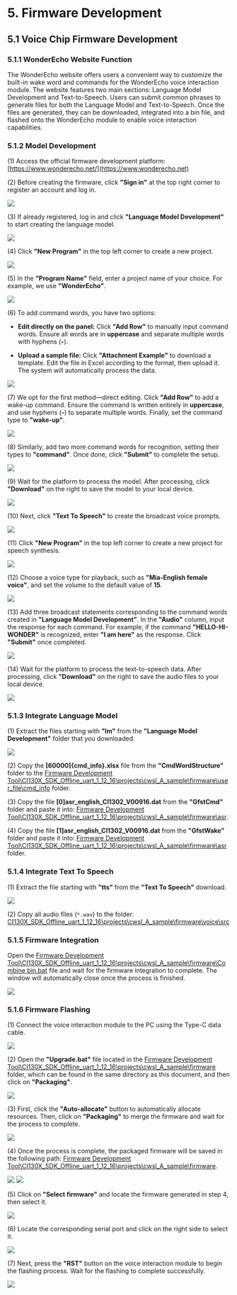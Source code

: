 # 5. Firmware Development

## 5.1 Voice Chip Firmware Development

### 5.1.1 WonderEcho Website Function

The WonderEcho website offers users a convenient way to customize the built-in wake word and commands for the WonderEcho voice interaction module. The website features two main sections: Language Model Development and Text-to-Speech. Users can submit common phrases to generate files for both the Language Model and Text-to-Speech. Once the files are generated, they can be downloaded, integrated into a bin file, and flashed onto the WonderEcho module to enable voice interaction capabilities.

### 5.1.2 Model Development

(1) Access the official firmware development platform: [https://www.wonderecho.net/](https://www.wonderecho.net)

(2) Before creating the firmware, click **"Sign in"** at the top right corner to register an account and log in.

<img src="../_static/media/chapter_5/image2.png" class="common_img" />

(3) If already registered, log in and click **"Language Model Development"** to start creating the language model.

<img src="../_static/media/chapter_5/image3.png" class="common_img" />

(4) Click **"New Program"** in the top left corner to create a new project.

<img src="../_static/media/chapter_5/image4.png" class="common_img" />

(5) In the **"Program Name"** field, enter a project name of your choice. For example, we use **"WonderEcho"**.

<img src="../_static/media/chapter_5/image5.png" class="common_img" />

(6) To add command words, you have two options:

*   **Edit directly on the panel:** Click **"Add Row"** to manually input command words. Ensure all words are in **uppercase** and separate multiple words with hyphens (**-**).

*   **Upload a sample file:** Click **"Attachment Example"** to download a template. Edit the file in Excel according to the format, then upload it. The system will automatically process the data.

<img src="../_static/media/chapter_5/image6.png" class="common_img" />

(7) We opt for the first method—direct editing. Click **"Add Row"** to add a wake-up command. Ensure the command is written entirely in **uppercase**, and use hyphens (**-**) to separate multiple words. Finally, set the command type to **"wake-up"**.

<img src="../_static/media/chapter_5/image7.png" class="common_img" />

(8) Similarly, add two more command words for recognition, setting their types to **"command"**. Once done, click **"Submit"** to complete the setup.

<img src="../_static/media/chapter_5/image8.png" class="common_img" />

(9) Wait for the platform to process the model. After processing, click **"Download"** on the right to save the model to your local device.

<img src="../_static/media/chapter_5/image9.png" class="common_img" />

(10) Next, click **"Text To Speech"** to create the broadcast voice prompts.

<img src="../_static/media/chapter_5/image10.png" class="common_img" />

(11) Click **"New Program"** in the top left corner to create a new project for speech synthesis.

<img src="../_static/media/chapter_5/image11.png" class="common_img" />

(12) Choose a voice type for playback, such as **"Mia-English female voice"**, and set the volume to the default value of **15**.

<img src="../_static/media/chapter_5/image12.png" class="common_img" />

(13) Add three broadcast statements corresponding to the command words created in **"Language Model Development"**. In the **"Audio"** column, input the response for each command. For example, if the command **"HELLO-HI-WONDER"** is recognized, enter **"I am here"** as the response. Click **"Submit"** once completed.

<img src="../_static/media/chapter_5/image13.png" class="common_img" />

(14) Wait for the platform to process the text-to-speech data. After processing, click **"Download"** on the right to save the audio files to your local device.

<img src="../_static/media/chapter_5/image14.png" class="common_img" />

### 5.1.3 Integrate Language Model

(1) Extract the files starting with **"lm"** from the **"Language Model Development"** folder that you downloaded.

<img src="../_static/media/chapter_5/image15.png" class="common_img" />

(2) Copy the **\[60000\]{cmd_info}.xlsx** file from the **"CmdWordStructure"** folder to the [Firmware Development Tool\CI130X_SDK_Offline_uart_1_12_16\projects\cwsl_A_sample\firmware\user_file\cmd_info](https://drive.google.com/drive/folders/1efqsA95PbBs_dRr-BbNYG_BOKanbrx51?usp=sharing) folder.

(3) Copy the file **\[0\]asr_english_CI1302_V00916.dat** from the **"GfstCmd"** folder and paste it into: [Firmware Development Tool\CI130X_SDK_Offline_uart_1_12_16\projects\cwsl_A_sample\firmware\asr](https://drive.google.com/drive/folders/1efqsA95PbBs_dRr-BbNYG_BOKanbrx51?usp=sharing).

(4) Copy the file **\[1\]asr_english_CI1302_V00916.dat** from the **"GfstWake"** folder and paste it into: [Firmware Development Tool\CI130X_SDK_Offline_uart_1_12_16\projects\cwsl_A_sample\firmware\asr](****) folder.

### 5.1.4 Integrate Text To Speech

(1) Extract the file starting with **"tts"** from the **"Text To Speech"** download.

<img src="../_static/media/chapter_5/image16.png" class="common_img" />

(2) Copy all audio files (`*.wav`) to the folder: [CI130X_SDK_Offline_uart_1_12_16\projects\cwsl_A_sample\firmware\voice\src](https://drive.google.com/drive/folders/1efqsA95PbBs_dRr-BbNYG_BOKanbrx51?usp=sharing)

### 5.1.5 Firmware Integration

Open the [Firmware Development Tool\CI130X_SDK_Offline_uart_1_12_16\projects\cwsl_A_sample\firmware\Combine bin.bat](https://drive.google.com/drive/folders/1efqsA95PbBs_dRr-BbNYG_BOKanbrx51?usp=sharing) file and wait for the firmware integration to complete. The window will automatically close once the process is finished.

<img src="../_static/media/chapter_5/image17.png" class="common_img" />

### 5.1.6 Firmware Flashing

(1) Connect the voice interaction module to the PC using the Type-C data cable.

<img src="../_static/media/chapter_5/image18.png" class="common_img" />

(2) Open the **"Upgrade.bat"** file located in the [Firmware Development Tool\CI130X_SDK_Offline_uart_1_12_16\projects\cwsl_A_sample\firmware](https://drive.google.com/drive/folders/1efqsA95PbBs_dRr-BbNYG_BOKanbrx51?usp=sharing) folder, which can be found in the same directory as this document, and then click on **"Packaging"**.

<img src="../_static/media/chapter_5/image19.png" class="common_img" />

(3) First, click the **"Auto-allocate"** button to automatically allocate resources. Then, click on **"Packaging"** to merge the firmware and wait for the process to complete.

<img src="../_static/media/chapter_5/image20.png" class="common_img" />

(4) Once the process is complete, the packaged firmware will be saved in the following path: [Firmware Development Tool\CI130X_SDK_Offline_uart_1_12_16\projects\cwsl_A_sample\firmware](https://drive.google.com/drive/folders/1efqsA95PbBs_dRr-BbNYG_BOKanbrx51?usp=sharing).

<img src="../_static/media/chapter_5/image22.png" class="common_img" />

<img src="../_static/media/chapter_5/image23.png" class="common_img" />

(5) Click on **"Select firmware"** and locate the firmware generated in step 4, then select it.

<img src="../_static/media/chapter_5/image24.png" class="common_img" />

(6) Locate the corresponding serial port and click on the right side to select it.

<img src="../_static/media/chapter_5/image25.png" class="common_img" />

(7) Next, press the **"RST"** button on the voice interaction module to begin the flashing process. Wait for the flashing to complete successfully.

<img src="../_static/media/chapter_5/image26.png" class="common_img" />